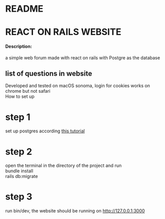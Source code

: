 # README


# REACT ON RAILS WEBSITE


#### Description:
a simple web forum made with react on rails with Postgre as the database


## list of questions in website
Developed and tested on macOS sonoma, login for cookies works on chrome but not safari  
How to set up  
# step 1  
set up postgres according [this tutorial](https://www.digitalocean.com/community/tutorials/how-to-use-postgresql-with-your-ruby-on-rails-application-on-macos)  
# step 2  
open the terminal in the directory of the project and run    
bundle install  
rails db:migrate  
# step 3  
run bin/dev, the website should be running on http://127.0.0.1:3000  

